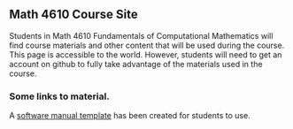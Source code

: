 ## Math 4610 Course Site

Students in Math 4610 Fundamentals of Computational Mathematics will find course materials and other content that will be used during
the course. This page is accessible to the world. However, students will need to get an account on github to fully take advantage of the
materials used in the course.

### Some links to material.

A [software manual template](https://jvkoebbe.github.io/math4610/softwareManualTemplate.md) has been created for students to use. 
